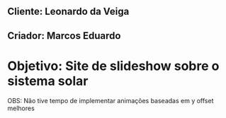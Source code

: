 ## Cliente: Leonardo da Veiga
## Criador: Marcos Eduardo

# Objetivo: Site de slideshow sobre o sistema solar 

OBS: Não tive tempo de implementar animações baseadas em y offset melhores
